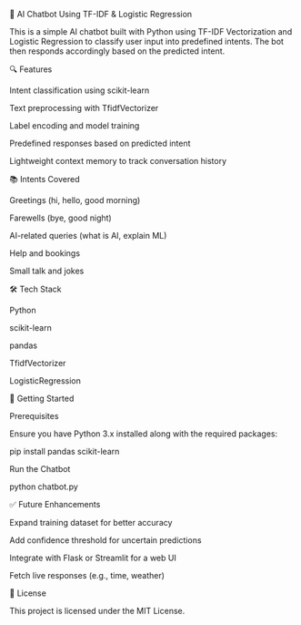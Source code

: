 🤖 AI Chatbot Using TF-IDF & Logistic Regression

This is a simple AI chatbot built with Python using TF-IDF Vectorization and Logistic Regression to classify user input into predefined intents. The bot then responds accordingly based on the predicted intent.

🔍 Features

Intent classification using scikit-learn

Text preprocessing with TfidfVectorizer

Label encoding and model training

Predefined responses based on predicted intent

Lightweight context memory to track conversation history

📚 Intents Covered

Greetings (hi, hello, good morning)

Farewells (bye, good night)

AI-related queries (what is AI, explain ML)

Help and bookings

Small talk and jokes

🛠 Tech Stack

Python

scikit-learn

pandas

TfidfVectorizer

LogisticRegression

🚀 Getting Started

Prerequisites

Ensure you have Python 3.x installed along with the required packages:

pip install pandas scikit-learn

Run the Chatbot

python chatbot.py

✅ Future Enhancements

Expand training dataset for better accuracy

Add confidence threshold for uncertain predictions

Integrate with Flask or Streamlit for a web UI

Fetch live responses (e.g., time, weather)

📄 License

This project is licensed under the MIT License.


